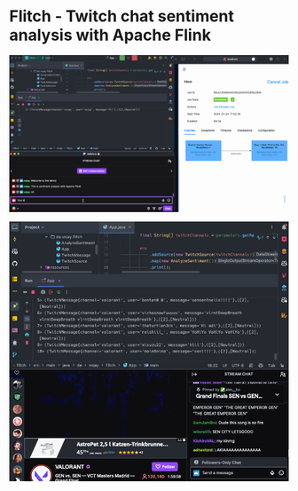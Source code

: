 # Flitch - Twitch chat sentiment analysis with Apache Flink

![Demo 1](doc/demo1.gif)

![Demo 1](doc/demo2.gif)
